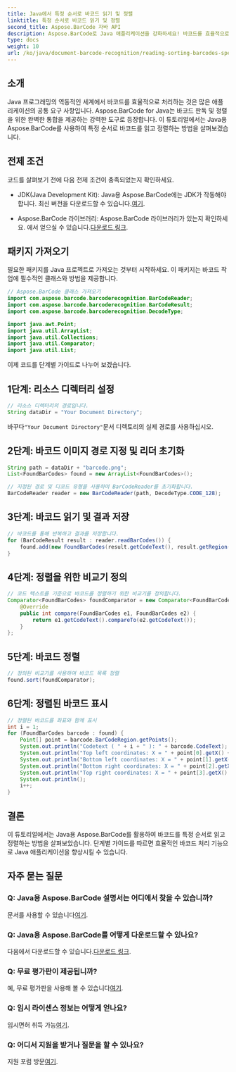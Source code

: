 ```yaml
---
title: Java에서 특정 순서로 바코드 읽기 및 정렬
linktitle: 특정 순서로 바코드 읽기 및 정렬
second_title: Aspose.BarCode 자바 API
description: Aspose.BarCode로 Java 애플리케이션을 강화하세요! 바코드를 효율적으로 읽고 정렬하는 방법을 알아보세요. 원활한 통합을 위한 단계별 가이드를 따르세요.
type: docs
weight: 10
url: /ko/java/document-barcode-recognition/reading-sorting-barcodes-specific-order/
---
```


## 소개

Java 프로그래밍의 역동적인 세계에서 바코드를 효율적으로 처리하는 것은 많은 애플리케이션의 공통 요구 사항입니다. Aspose.BarCode for Java는 바코드 판독 및 정렬을 위한 완벽한 통합을 제공하는 강력한 도구로 등장합니다. 이 튜토리얼에서는 Java용 Aspose.BarCode를 사용하여 특정 순서로 바코드를 읽고 정렬하는 방법을 살펴보겠습니다.

## 전제 조건

코드를 살펴보기 전에 다음 전제 조건이 충족되었는지 확인하세요.

-  JDK(Java Development Kit): Java용 Aspose.BarCode에는 JDK가 작동해야 합니다. 최신 버전을 다운로드할 수 있습니다.[여기](https://www.oracle.com/java/technologies/javase-downloads.html).

-  Aspose.BarCode 라이브러리: Aspose.BarCode 라이브러리가 있는지 확인하세요. 에서 얻으실 수 있습니다.[다운로드 링크](https://releases.aspose.com/barcode/java/).

## 패키지 가져오기

필요한 패키지를 Java 프로젝트로 가져오는 것부터 시작하세요. 이 패키지는 바코드 작업에 필수적인 클래스와 방법을 제공합니다.

```java
// Aspose.BarCode 클래스 가져오기
import com.aspose.barcode.barcoderecognition.BarCodeReader;
import com.aspose.barcode.barcoderecognition.BarCodeResult;
import com.aspose.barcode.barcoderecognition.DecodeType;

import java.awt.Point;
import java.util.ArrayList;
import java.util.Collections;
import java.util.Comparator;
import java.util.List;
```

이제 코드를 단계별 가이드로 나누어 보겠습니다.

## 1단계: 리소스 디렉터리 설정

```java
// 리소스 디렉터리의 경로입니다.
String dataDir = "Your Document Directory";
```

 바꾸다`"Your Document Directory"`문서 디렉토리의 실제 경로를 사용하십시오.

## 2단계: 바코드 이미지 경로 지정 및 리더 초기화

```java
String path = dataDir + "barcode.png";
List<FoundBarCodes> found = new ArrayList<FoundBarCodes>();

// 지정된 경로 및 디코드 유형을 사용하여 BarCodeReader를 초기화합니다.
BarCodeReader reader = new BarCodeReader(path, DecodeType.CODE_128);
```

## 3단계: 바코드 읽기 및 결과 저장

```java
// 바코드를 통해 반복하고 결과를 저장합니다.
for (BarCodeResult result : reader.readBarCodes()) {
    found.add(new FoundBarCodes(result.getCodeText(), result.getRegion()));
}
```

## 4단계: 정렬을 위한 비교기 정의

```java
// 코드 텍스트를 기준으로 바코드를 정렬하기 위한 비교기를 정의합니다.
Comparator<FoundBarCodes> foundComparator = new Comparator<FoundBarCodes>() {
    @Override
    public int compare(FoundBarCodes e1, FoundBarCodes e2) {
        return e1.getCodeText().compareTo(e2.getCodeText());
    }
};
```

## 5단계: 바코드 정렬

```java
// 정의된 비교기를 사용하여 바코드 목록 정렬
found.sort(foundComparator);
```

## 6단계: 정렬된 바코드 표시

```java
// 정렬된 바코드를 좌표와 함께 표시
int i = 1;
for (FoundBarCodes barcode : found) {
    Point[] point = barcode.BarCodeRegion.getPoints();
    System.out.println("Codetext ( " + i + " ): " + barcode.CodeText);
    System.out.println("Top left coordinates: X = " + point[0].getX() + ", Y = " + point[0].getY());
    System.out.println("Bottom left coordinates: X = " + point[1].getX() + ", Y = " + point[1].getY());
    System.out.println("Bottom right coordinates: X = " + point[2].getX() + ", Y = " + point[2].getY());
    System.out.println("Top right coordinates: X = " + point[3].getX() + ", Y = " + point[3].getY());
    System.out.println();
    i++;
}
```

## 결론

이 튜토리얼에서는 Java용 Aspose.BarCode를 활용하여 바코드를 특정 순서로 읽고 정렬하는 방법을 살펴보았습니다. 단계별 가이드를 따르면 효율적인 바코드 처리 기능으로 Java 애플리케이션을 향상시킬 수 있습니다.

## 자주 묻는 질문

### Q: Java용 Aspose.BarCode 설명서는 어디에서 찾을 수 있습니까?
 문서를 사용할 수 있습니다[여기](https://reference.aspose.com/barcode/java/).

### Q: Java용 Aspose.BarCode를 어떻게 다운로드할 수 있나요?
 다음에서 다운로드할 수 있습니다.[다운로드 링크](https://releases.aspose.com/barcode/java/).

### Q: 무료 평가판이 제공됩니까?
 예, 무료 평가판을 사용해 볼 수 있습니다[여기](https://releases.aspose.com/).

### Q: 임시 라이센스 정보는 어떻게 얻나요?
 임시면허 취득 가능[여기](https://purchase.aspose.com/temporary-license/).

### Q: 어디서 지원을 받거나 질문을 할 수 있나요?
 지원 포럼 방문[여기](https://forum.aspose.com/c/barcode/13).
